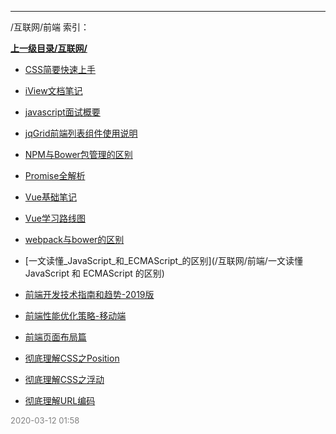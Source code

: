 
----

/互联网/前端 索引：


**[上一级目录/互联网/](/互联网/)**

- [CSS简要快速上手](/互联网/前端/CSS简要快速上手)

- [iView文档笔记](/互联网/前端/iView文档笔记)

- [javascript面试概要](/互联网/前端/javascript面试概要)

- [jqGrid前端列表组件使用说明](/互联网/前端/jqGrid前端列表组件使用说明)

- [NPM与Bower包管理的区别](/互联网/前端/NPM与Bower包管理的区别)

- [Promise全解析](/互联网/前端/Promise全解析)

- [Vue基础笔记](/互联网/前端/Vue基础笔记)

- [Vue学习路线图](/互联网/前端/Vue学习路线图)

- [webpack与bower的区别](/互联网/前端/webpack与bower的区别)

- [一文读懂_JavaScript_和_ECMAScript_的区别](/互联网/前端/一文读懂 JavaScript 和 ECMAScript 的区别)

- [前端开发技术指南和趋势-2019版](/互联网/前端/前端开发技术指南和趋势-2019版)

- [前端性能优化策略-移动端](/互联网/前端/前端性能优化策略-移动端)

- [前端页面布局篇](/互联网/前端/前端页面布局篇)

- [彻底理解CSS之Position](/互联网/前端/彻底理解CSS之Position)

- [彻底理解CSS之浮动](/互联网/前端/彻底理解CSS之浮动)

- [彻底理解URL编码](/互联网/前端/彻底理解URL编码)


<font size=2 color='grey'> 2020-03-12 01:58 </font>
